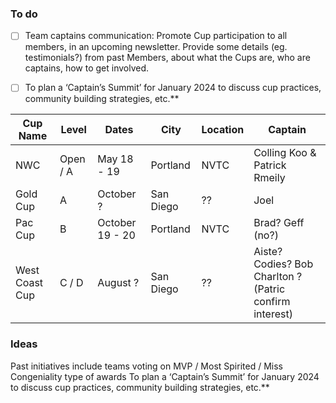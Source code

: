 ### To do

- [ ] Team captains communication: Promote Cup participation to all members, in an upcoming newsletter. 
Provide some details (eg. testimonials?) from past Members, about what the Cups are, who are captains, how to get involved.
- [ ] To plan a ‘Captain’s Summit’ for January 2024 to discuss cup practices, community building strategies, etc.**


| Cup Name | Level | Dates | City | Location | Captain |
| ---- | ---- | ---- | ---- | ---- | ---- |
| NWC | Open / A | May 18 - 19 | Portland | NVTC | Colling Koo & Patrick Rmeily |
| Gold Cup | A | October ? | San Diego | ?? | Joel |
| Pac Cup | B | October 19 - 20 | Portland | NVTC | Brad? Geff (no?) |
| West Coast Cup | C / D | August ? | San Diego | ?? | Aiste? Codies? Bob Charlton ? (Patric confirm interest) |


### Ideas
Past initiatives include teams voting on MVP / Most Spirited / Miss Congeniality type of awards
To plan a ‘Captain’s Summit’ for January 2024 to discuss cup practices, community building strategies, etc.**